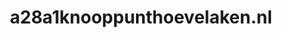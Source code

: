 ---
layout: post
title:  "a28a1knooppunthoevelaken.nl"
internal_url:  "/dutchgov/a28a1knooppunthoevelaken.nl.html"
subdomains_count: 2
all_subdomains_count: 2
urls_count: 2
ssl_rank: 0
http_rank: 70
url_link: /data/a28a1knooppunthoevelaken.nl/urls.txt
all_subdomains_link: /data/a28a1knooppunthoevelaken.nl/all_subdomains.txt
subdomains_link: /data/a28a1knooppunthoevelaken.nl/subdomains.txt
categories: dutchgov
---